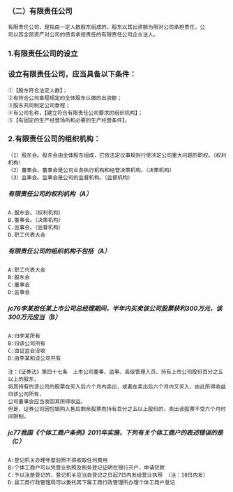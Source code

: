 ### （二）有限责任公司
    有限责任公司，是指由一定人数股东组成的，股东以其出资额为限对公司承担责任，公
    司以其全部资产对公司的债务承担责任的有限责任公司企业法人。
    
### 1.有限责任公司的设立
### 设立有限责任公司，应当具备以下条件：
    ①【股东符合法定人数】；
    ②有符合公司章程规定的全体股东认缴的出资额；
    ③股东共同制定公司章程；
    ④有公司名称，【建立符合有限责任公司要求的组织机构】；
    ⑤【有固定的生产经营场所和必要的生产经营条件】。
    
### 2.有限责任公司的组织机构：
    （1）股东会。股东会由全体股东组成，它依法定议事规则行使决定公司重大问题的职权。（权利机构）
    （2）董事会。董事会是公司业务执行机构和经营决策机构。（决策机构）
    （3）监事会。监事会是公司的监督机构。（监督机构）

##### 有限责任公司的权利机构（A）
    A.股东会。（权利机构）
    B.董事会。（决策机构）
    C.监事会。（监督机构）
    D.职工代表大会

         
##### 有限责任公司的组织机构不包括（A）
    A:职工代表大会
    B:股东会
    C:董事会
    D:监事会

##### jc76李某担任某上市公司总经理期间，半年内买卖该公司股票获利300万元，该300万元应当（B）
    A:归李某所有
    B:归该公司所有
    C:由证监会没收
    D:由李某和该公司共有
    
    注：《证券法》第四十七条　上市公司董事、监事、高级管理人员、持有上市公司股份百分之五以上的股东，
    将其持有的该公司的股票在买入后六个月内卖出，或者在卖出后六个月内又买入，由此所得收益归该公司所有，
    公司董事会应当收回其所得收益。
    但是，证券公司因包销购入售后剩余股票而持有百分之五以上股份的，卖出该股票不受六个月时间限制。


##### jc77我国《个体工商户条例》2011年实施，下列有关个体工商户的表述错误的是（C）
    A:登记机关办理年度验照不得收取任何费用
    B:个体工商户可以凭营业执照及税务登记证明在银行开户，申请贷款
    C:予以注册登记的，登记机关应当自登记之日起7日内发给营业执照 （注：10日内发）
    D:县工商行政管理局可以委托其下属工商行政管理所办理个体工商户登记







        